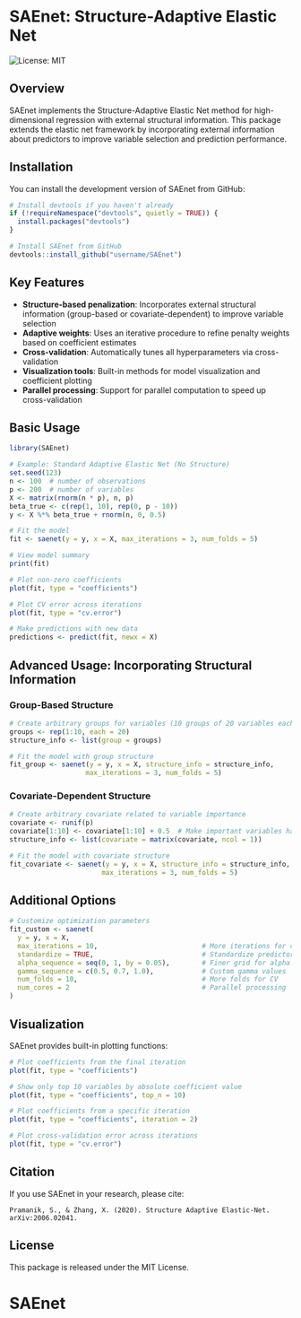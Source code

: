 # SAEnet: Structure-Adaptive Elastic Net

<img src="https://img.shields.io/badge/license-MIT-blue.svg" alt="License: MIT">

## Overview

SAEnet implements the Structure-Adaptive Elastic Net method for high-dimensional regression with external structural information. This package extends the elastic net framework by incorporating external information about predictors to improve variable selection and prediction performance.

## Installation

You can install the development version of SAEnet from GitHub:

```r
# Install devtools if you haven't already
if (!requireNamespace("devtools", quietly = TRUE)) {
  install.packages("devtools")
}

# Install SAEnet from GitHub
devtools::install_github("username/SAEnet")
```

## Key Features

- **Structure-based penalization**: Incorporates external structural information (group-based or covariate-dependent) to improve variable selection
- **Adaptive weights**: Uses an iterative procedure to refine penalty weights based on coefficient estimates
- **Cross-validation**: Automatically tunes all hyperparameters via cross-validation
- **Visualization tools**: Built-in methods for model visualization and coefficient plotting
- **Parallel processing**: Support for parallel computation to speed up cross-validation

## Basic Usage

```r
library(SAEnet)

# Example: Standard Adaptive Elastic Net (No Structure)
set.seed(123)
n <- 100  # number of observations
p <- 200  # number of variables
X <- matrix(rnorm(n * p), n, p)
beta_true <- c(rep(1, 10), rep(0, p - 10))
y <- X %*% beta_true + rnorm(n, 0, 0.5)

# Fit the model
fit <- saenet(y = y, x = X, max_iterations = 3, num_folds = 5)

# View model summary
print(fit)

# Plot non-zero coefficients
plot(fit, type = "coefficients")

# Plot CV error across iterations
plot(fit, type = "cv.error")

# Make predictions with new data
predictions <- predict(fit, newx = X)
```

## Advanced Usage: Incorporating Structural Information

### Group-Based Structure

```r
# Create arbitrary groups for variables (10 groups of 20 variables each)
groups <- rep(1:10, each = 20)
structure_info <- list(group = groups)

# Fit the model with group structure
fit_group <- saenet(y = y, x = X, structure_info = structure_info,
                   max_iterations = 3, num_folds = 5)
```

### Covariate-Dependent Structure

```r
# Create arbitrary covariate related to variable importance
covariate <- runif(p)
covariate[1:10] <- covariate[1:10] + 0.5  # Make important variables have higher values
structure_info <- list(covariate = matrix(covariate, ncol = 1))

# Fit the model with covariate structure
fit_covariate <- saenet(y = y, x = X, structure_info = structure_info,
                       max_iterations = 3, num_folds = 5)
```

## Additional Options

```r
# Customize optimization parameters
fit_custom <- saenet(
  y = y, x = X,
  max_iterations = 10,                          # More iterations for convergence
  standardize = TRUE,                           # Standardize predictors
  alpha_sequence = seq(0, 1, by = 0.05),        # Finer grid for alpha
  gamma_sequence = c(0.5, 0.7, 1.0),            # Custom gamma values
  num_folds = 10,                               # More folds for CV
  num_cores = 2                                 # Parallel processing
)
```

## Visualization

SAEnet provides built-in plotting functions:

```r
# Plot coefficients from the final iteration
plot(fit, type = "coefficients")

# Show only top 10 variables by absolute coefficient value
plot(fit, type = "coefficients", top_n = 10)

# Plot coefficients from a specific iteration
plot(fit, type = "coefficients", iteration = 2)

# Plot cross-validation error across iterations
plot(fit, type = "cv.error")
```

## Citation

If you use SAEnet in your research, please cite:

```
Pramanik, S., & Zhang, X. (2020). Structure Adaptive Elastic-Net. arXiv:2006.02041.
```

## License

This package is released under the MIT License.
# SAEnet
